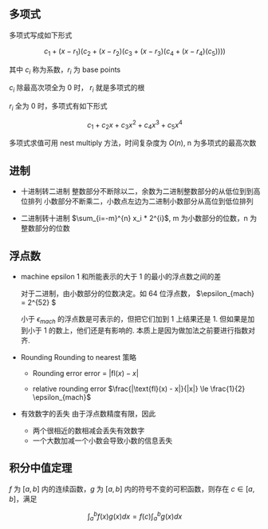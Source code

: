 ## 多项式

多项式写成如下形式

$$
c_1 + (x − r_1)(c_2 + (x − r_2)(c_3 + (x − r_3)(c_4 + (x − r_4)(c_5))))
$$

其中 $c_i$ 称为系数，$r_i$ 为 base points

$c_i$ 除最高次项全为 0 时， $r_i$ 就是多项式的根

$r_i$ 全为 0 时，多项式有如下形式

$$c_1 + c_2 x + c_3x^2 + c_4x^3 + c_5x^4$$

多项式求值可用 nest multiply 方法，时间复杂度为 $O(n)$, n 为多项式的最高次数

## 进制

* 十进制转二进制
    整数部分不断除以二，余数为二进制整数部分的从低位到到高位排列
    小数部分不断乘二，小数点左边为二进制小数部分从高位到低位排列

* 二进制转十进制
    $\sum_{i=-m}^{n} x_i * 2^{i}$, m 为小数部分的位数，n 为整数部分的位数

## 浮点数

* machine epsilon
    1 和所能表示的大于 1 的最小的浮点数之间的差

    对于二进制，由小数部分的位数决定。如 64 位浮点数， $\epsilon_{mach} = 2^{52} $

    小于 $\epsilon_{mach}$ 的浮点数是可表示的，但把它们加到 1 上结果还是 1. 但如果是加到小于 1 的数上，他们还是有影响的. 本质上是因为做加法之前要进行指数对齐.

* Rounding
    Rounding to nearest 策略

    * Rounding error
        error = $|\text{fl}(x) - x|$

    * relative rounding error
        $\frac{|\text{fl}(x) - x|}{|x|} \le \frac{1}{2} \epsilon_{mach}$

* 有效数字的丢失
    由于浮点数精度有限，因此

    * 两个很相近的数相减会丢失有效数字
    * 一个大数加减一个小数会导致小数的信息丢失
  
## 积分中值定理

$f$ 为 $[a, b]$ 内的连续函数，$g$ 为 $[a, b]$ 内的符号不变的可积函数，则存在 $c \in [a, b]$，满足

$$\int_{a}^{b} f(x)g(x)dx = f(c)\int_{a}^{b} g(x)dx$$